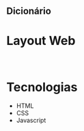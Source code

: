 ## Dicionário

# Layout Web
<div align="center">
  <img src=" ">
  <img src=" ">
</div>

# Tecnologias
- HTML
- CSS
- Javascript
